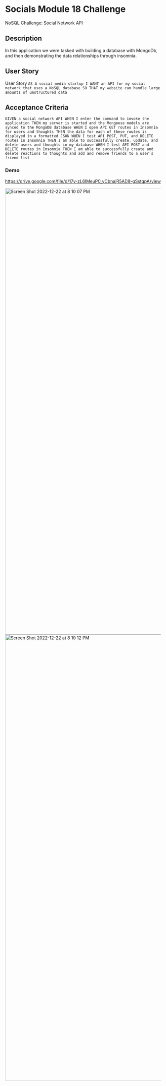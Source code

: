 # Socials Module 18 Challenge
NoSQL Challenge: Social Network API

## Description
In this application we were tasked with building a database with MongoDb, and then demonstrating the data relationships through insomnia.

## User Story
User Story 
`AS A social media startup
I WANT an API for my social network that uses a NoSQL database
SO THAT my website can handle large amounts of unstructured data`

## Acceptance Criteria
`GIVEN a social network API
WHEN I enter the command to invoke the application
THEN my server is started and the Mongoose models are synced to the MongoDB database
WHEN I open API GET routes in Insomnia for users and thoughts
THEN the data for each of these routes is displayed in a formatted JSON
WHEN I test API POST, PUT, and DELETE routes in Insomnia
THEN I am able to successfully create, update, and delete users and thoughts in my database
WHEN I test API POST and DELETE routes in Insomnia
THEN I am able to successfully create and delete reactions to thoughts and add and remove friends to a user’s friend list`

### Demo
https://drive.google.com/file/d/17y-zL6IMeuP0_yCbnajR5AD8-gSstqpA/view

<img width="1440" alt="Screen Shot 2022-12-22 at 8 10 07 PM" src="https://user-images.githubusercontent.com/113868025/209269595-ca0d7d65-c5ee-4cda-82da-9152bc5f59cc.png">
<img width="1440" alt="Screen Shot 2022-12-22 at 8 10 12 PM" src="https://user-images.githubusercontent.com/113868025/209269620-9abc8b5e-6d3c-4e39-a8bb-dcaefcc90539.png">
